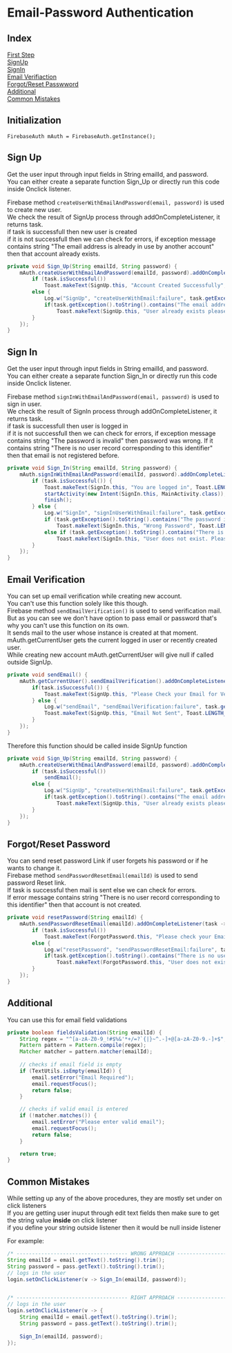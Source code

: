 # Email-Password Authentication

## Index 
[First Step](#initialization)  
[SignUp](#sign-up)   
[SignIn](#sign-in)  
[Email Verifiaction](#email-verification)  
[Forgot/Reset Passwword](#forgotreset-password)  
[Additional](#additional)  
[Common Mistakes](#common-mistakes)

## Initialization  

`FirebaseAuth mAuth = FirebaseAuth.getInstance();`

## Sign Up

Get the user input through input fields in String emailId, and password.  
You can either create a separate function Sign_Up or directly run this code inside Onclick listener. 

Firebase method `createUserWithEmailAndPassword(email, password)` is used to create new user.   
We check the result of SignUp process through addOnCompleteListener, it returns task.  
if task is successfull then new user is created  
if it is not successfull then we can check for errors, if exception message contains string "The email address is already in use by another account" then that account already exists.
```Java
private void Sign_Up(String emailId, String password) {
    mAuth.createUserWithEmailAndPassword(emailId, password).addOnCompleteListener(this, task -> {
        if (task.isSuccessful())
            Toast.makeText(SignUp.this, "Account Created Successfully", Toast.LENGTH_SHORT).show();
        else {
            Log.w("SignUp", "createUserWithEmail:failure", task.getException());
            if(task.getException().toString().contains("The email address is already in use by another account"))
                Toast.makeText(SignUp.this, "User already exists please log in", Toast.LENGTH_SHORT).show();
        }
    });
}
```    
## Sign In

Get the user input through input fields in String emailId, and password.  
You can either create a separate function Sign_In or directly run this code inside Onclick listener.  

Firebase method `signInWithEmailAndPassword(email, password)` is used to sign in user.  
We check the result of SignIn process through addOnCompleteListener, it returns task.  
if task is successfull then user is logged in   
if it is not successfull then we can check for errors, if exception message contains string "The password is invalid" then password was wrong. If it contains string "There is no user record corresponding to this identifier" then that email is not registered before.  


```Java
private void Sign_In(String emailId, String password) {
    mAuth.signInWithEmailAndPassword(emailId, password).addOnCompleteListener(this, task -> {
        if (task.isSuccessful()) {
            Toast.makeText(SignIn.this, "You are logged in", Toast.LENGTH_SHORT).show();
            startActivity(new Intent(SignIn.this, MainActivity.class));
            finish();
        } else {
            Log.w("SignIn", "signInUserWithEmail:failure", task.getException());
            if (task.getException().toString().contains("The password is invalid"))
                Toast.makeText(SignIn.this, "Wrong Password", Toast.LENGTH_SHORT).show();
            else if (task.getException().toString().contains("There is no user record corresponding to this identifier"))
                Toast.makeText(SignIn.this, "User does not exist. Please create new account", Toast.LENGTH_SHORT).show();
        }
    });
}
```

## Email Verification

You can set up email verification while creating new account.  
You can't use this function solely like this though.  
Firebase method `sendEmailVerification()` is used to send verification mail.  
But as you can see we don't have option to pass email or password that's why you can't use this function on its own.  
It sends mail to the user whose instance is created at that moment. mAuth.getCurrentUser gets the current logged in user or recently created user.  
While creating new account mAuth.getCurrentUser will give null if called outside SignUp.

```Java
private void sendEmail() {
    mAuth.getCurrentUser().sendEmailVerification().addOnCompleteListener(task -> {
        if(task.isSuccessful()) {
            Toast.makeText(SignUp.this, "Please Check your Email for Verification link", Toast.LENGTH_SHORT).show();
        } else {
            Log.w("sendEmail", "sendEmailVerification:failure", task.getException());
            Toast.makeText(SignUp.this, "Email Not Sent", Toast.LENGTH_SHORT).show();
        }
    });
}
```

Therefore this function should be called inside SignUp function 
```Java
private void Sign_Up(String emailId, String password) {
    mAuth.createUserWithEmailAndPassword(emailId, password).addOnCompleteListener(this, task -> {
        if (task.isSuccessful())
            sendEmail();
        else {
            Log.w("SignUp", "createUserWithEmail:failure", task.getException());
            if(task.getException().toString().contains("The email address is already in use by another account"))
                Toast.makeText(SignUp.this, "User already exists please log in", Toast.LENGTH_SHORT).show();
        }
    });
}
```

## Forgot/Reset Password

You can send reset password Link if user forgets his password or if he wants to change it.  
Firebase method `sendPasswordResetEmail(emailId)` is used to send password Reset link.  
If task is successful then mail is sent else we can check for errors.  
If error message contains string "There is no user record corresponding to this identifier" then that account is not created.

```Java
private void resetPassword(String emailId) {
    mAuth.sendPasswordResetEmail(emailId).addOnCompleteListener(task -> {
        if (task.isSuccessful())
            Toast.makeText(ForgotPassword.this, "Please check your Email", Toast.LENGTH_SHORT).show();
        else {
            Log.w("resetPassword", "sendPasswordResetEmail:failure", task.getException());
            if(task.getException().toString().contains("There is no user record corresponding to this identifier"))
                Toast.makeText(ForgotPassword.this, "User does not exist. Please create new account", Toast.LENGTH_SHORT).show();
        }
    });
}
```


## Additional

You can use this for email field validations

```Java
private boolean fieldsValidation(String emailId) {
    String regex = "^[a-zA-Z0-9_!#$%&'*+/=?`{|}~^.-]+@[a-zA-Z0-9.-]+$";
    Pattern pattern = Pattern.compile(regex);
    Matcher matcher = pattern.matcher(emailId);
    
    // checks if email field is empty
    if (TextUtils.isEmpty(emailId)) {
        email.setError("Email Required");
        email.requestFocus();
        return false;
    }

    // checks if valid email is entered
    if (!matcher.matches()) {
        email.setError("Please enter valid email");
        email.requestFocus();
        return false;
    }

    return true;
}
```

## Common Mistakes

While setting up any of the above procedures, they are mostly set under on click listeners  
If you are getting user inuput through edit text fields then make sure to get the string value **inside** on click listener  
if you define your string outside listener then it would be null inside listener

For example:
```Java
/* ------------------------------------ WRONG APPROACH ------------------------------------ */
String emailId = email.getText().toString().trim();
String password = pass.getText().toString().trim();
// logs in the user
login.setOnClickListener(v -> Sign_In(emailId, password));


/* ------------------------------------ RIGHT APPROACH ------------------------------------ */
// logs in the user
login.setOnClickListener(v -> {
    String emailId = email.getText().toString().trim();
    String password = pass.getText().toString().trim();
    
    Sign_In(emailId, password);
});
```
